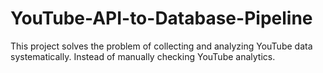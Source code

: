 # YouTube-API-to-Database-Pipeline
This project solves the problem of collecting and analyzing YouTube data systematically. Instead of manually checking YouTube analytics.
